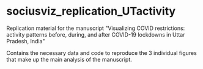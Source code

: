 # sociusviz_replication_UTactivity
Replication material for the manuscript "Visualizing COVID restrictions: activity patterns before, during, and after COVID-19 lockdowns in Uttar Pradesh, India"

Contains the necessary data and code to reproduce the 3 individual figures that make up the main analysis of the manuscript.
